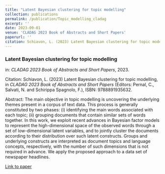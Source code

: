 ```yaml
---
title: "Latent Bayesian clustering for topic modelling"
collection: publications
permalink: /publication/Topic_modelling_cladag
excerpt: ''
date: 2023-09-01
venue: 'CLADAG 2023 Book of Abstracts and Short Papers'
paperurl: ''
citation: Schiavon, L. (2023) Latent Bayesian clustering for topic modelling, in <i>CLADAG 2023 Book of Abstracts and Short Papers</i> (Editors: Pernal, C., Salvati, N. and Schirippa Spagnolo, F.), ISBN: 9788891935632.
---
```


### Latent Bayesian clustering for topic modelling
in: _CLADAG 2023 Book of Abstracts and Short Papers_, 2023.

Citation: Schiavon, L. (2023) Latent Bayesian clustering for topic modelling, in <i>CLADAG 2023 Book of Abstracts and Short Papers</i> (Editors: Pernal, C., Salvati, N. and Schirippa Spagnolo, F.), ISBN: 9788891935632.

Abstract: The main objective in topic modelling is uncovering the underlying themes present in a corpus of text data. This process is generally constituted by two phases: (i) identifying the main words associated with each topic; (ii) grouping documents that contain similar sets of words together. In this work, we exploit recent advances in Bayesian factor models to represent the high-dimensional space of the observed words through a set of low-dimensional latent variables, and to jointly cluster the documents according to their distribution over such latent constructs. Groups and underlying constructs are interpreted as document topics and language concepts, respectively, with the number of such dimensions that is not required in advance. We apply the proposed approach to a data set of newspaper headlines.

[Link to paper](https://it.pearson.com/content/dam/region-core/italy/pearson-italy/pdf/Docenti/Universit%C3%A0/CLADAG-2023.pdf)


